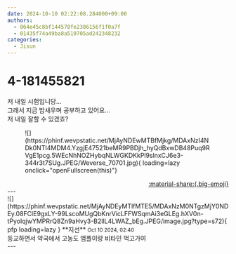 ```yaml
---
date: 2024-10-10 02:22:08.284000+09:00
authors:
  - 064e45c8bf144578fe2386156f1f0a7f
  - 01435f74a49ba8a519705ad242348232
categories:
  - Jisun
---
```


# 4-181455821

<div class="post-container" markdown="1">
<div class="content-container md-sidebar__scrollwrap" markdown="1">

저 내일 시험입니당...<br>그래서 지금 밤새우며 공부하고 있어요...<br>저 내일 잘할 수 있겠죠?
<figure markdown="1">
![](https://phinf.wevpstatic.net/MjAyNDEwMTBfMjkg/MDAxNzI4NDk0NTI4MDM4.YzgjE47521beMR9PBDjh_hyQdBxwDB48Puq9RVgE1pcg.5WEcNhNOZHybqNLWGKDKkPl9slnxCJ6e3-344r3t7SUg.JPEG/Weverse_70701.jpg){ loading=lazy onclick="openFullscreen(this)"}
</figure>


</div>
</div>

<div style="text-align: right;" markdown="1">
<a href="https://weverse.io/fromis9/fanpost/4-181455821" style="text-align: right;">:material-share:{.big-emoji}</a>
</div>
---

<div class="comments-container md-sidebar__scrollwrap" markdown="1">
<div class="comment" markdown="1">
<div class='id-container' markdown="1">
![](https://phinf.wevpstatic.net/MjAyNDEyMTlfMTE5/MDAxNzM0NTgzMjY0NDEy.08FClE9gxLY-99LscoMUgQbKnrVicLFFWSqmAi3eGLEg.hXV0n-tPyoIqjwYMPRrQ8Zn9aHvy3-B2llL4LWAZ_bEg.JPEG/image.jpg?type=s72){ pfp loading=lazy }
**<span class="artist">지선</span>** <small>Oct 10 2024, 02:40</small><br>
</div>
<div class='comment-body' markdown="1">
등교하면서 약국에서 고농도 앰플이랑 비타민 먹고가여
</div>
</div>
</div>
---
